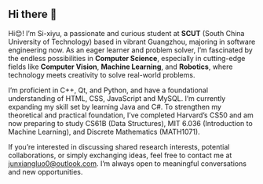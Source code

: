 ## Hi there 👋
Hi😊! I’m Si-xiyu, a passionate and curious student at **SCUT** (South China University of Technology) based in vibrant Guangzhou, majoring in software engineering now. As an eager learner and problem solver, I’m fascinated by the endless possibilities in **Computer Science**, especially in cutting-edge fields like **Computer Vision**, **Machine Learning**, and **Robotics**, where technology meets creativity to solve real-world problems.  

I’m proficient in C++, Qt, and Python, and have a foundational understanding of HTML, CSS, JavaScript and MySQL. I’m currently expanding my skill set by learning Java and C#. To strengthen my theoretical and practical foundation, I’ve completed Harvard’s CS50 and am now preparing to study CS61B (Data Structures), MIT 6.036 (Introduction to Machine Learning), and Discrete Mathematics (MATH1071).  

If you’re interested in discussing shared research interests, potential collaborations, or simply exchanging ideas, feel free to contact me at [junxiangluo0@outlook.com](mailto:junxiangluo0@outlook.com). I’m always open to meaningful conversations and new opportunities.  
